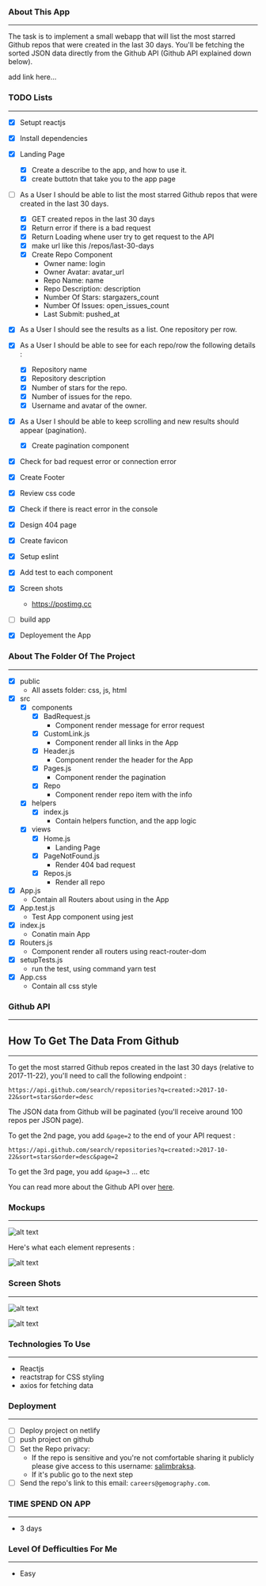 ### About This App
-------

The task is to implement a small webapp that will list the most starred Github repos that were created in the last 30 days. 
You'll be fetching the sorted JSON data directly from the Github API (Github API explained down below).

add link here...

### TODO Lists
-------

* [x] Setupt reactjs
* [x] Install dependencies
* [x] Landing Page
    * [x] Create a describe to the app, and how to use it.
    * [x] create buttotn that take you to the app page
* [ ] As a User I should be able to list the most starred Github repos that were created in the last 30 days.
    * [x] GET created repos in the last 30 days
    * [x] Return error if there is a bad request
    * [x] Return Loading whene user try to get request to the API
    * [x] make url like this /repos/last-30-days
    * [x] Create Repo Component
        * Owner name: login
        * Owner Avatar: avatar_url
        * Repo Name: name
        * Repo Description: description
        * Number Of Stars: stargazers_count
        * Number Of Issues: open_issues_count
        * Last Submit: pushed_at
* [x] As a User I should see the results as a list. One repository per row. 
* [x] As a User I should be able to see for each repo/row the following details :
  * [x] Repository name
  * [x] Repository description 
  * [x] Number of stars for the repo. 
  * [x] Number of issues for the repo.
  * [x] Username and avatar of the owner. 
* [x] As a User I should be able to keep scrolling and new results should appear (pagination).
    * [x] Create pagination component
* [x] Check for bad request error or connection error
* [x] Create Footer
* [x] Review css code
* [x] Check if there is react error in the console
* [x] Design 404 page
* [x] Create favicon 
* [x] Setup eslint
* [x] Add test to each component
* [x] Screen shots
    * https://postimg.cc
* [ ] build app
* [x] Deployement the App


### About The Folder Of The Project
-------

* [x] public
    * All assets folder: css, js, html
* [x] src
   * [x] components
        * [x] BadRequest.js
            *  Component render message for error request
        * [x] CustomLink.js
            * Component render all links in the App
        * [x] Header.js
            * Component render the header for the App
        * [x] Pages.js
            * Component render the pagination
        * [x] Repo
            * Component render repo item with the info
   * [x] helpers
        * [x] index.js
            * Contain helpers function, and the app logic
   * [x] views
        * [x] Home.js
            * Landing Page
        * [x] PageNotFound.js
            * Render 404 bad request
        * [x] Repos.js
            * Render all repo
* [x] App.js
    * Contain all Routers about using in the App
* [x] App.test.js
    * Test App component using jest
* [x] index.js
    * Conatin main App
* [x] Routers.js
    * Component render all routers using react-router-dom
* [x] setupTests.js
    * run the test, using command yarn test
* [x] App.css
    * Contain all css style

### Github API
-------

## How To Get The Data From Github 
-------

To get the most starred Github repos created in the last 30 days (relative to 2017-11-22), you'll need to call the following endpoint : 

`https://api.github.com/search/repositories?q=created:>2017-10-22&sort=stars&order=desc`

The JSON data from Github will be paginated (you'll receive around 100 repos per JSON page). 

To get the 2nd page, you add `&page=2` to the end of your API request : 

`https://api.github.com/search/repositories?q=created:>2017-10-22&sort=stars&order=desc&page=2`

To get the 3rd page, you add `&page=3` ... etc

You can read more about the Github API over [here](https://developer.github.com/v3/search/#search-repositories
).

### Mockups
-------

![alt text](https://raw.githubusercontent.com/hiddenfounders/frontend-coding-challenge/master/mockup.png)

Here's what each element represents :

![alt text](https://raw.githubusercontent.com/hiddenfounders/frontend-coding-challenge/master/row_explained.png)

### Screen Shots
-------

![alt text](https://i.postimg.cc/NfMVTXQV/Screenshot-2020-02-09-React-App.png)

![alt text](https://i.postimg.cc/dQmkd758/Screenshot-2020-02-09-React-App-1.png)

### Technologies To Use
-------

* Reactjs
* reactstrap for CSS styling
* axios for fetching data

### Deployment
-------

* [ ] Deploy project on netlify
* [ ] push project on github
* [ ] Set the Repo privacy:
   * If the repo is sensitive and you're not comfortable sharing it publicly please give access to this username: [salimbraksa](https://github.com/salimbraksa).
   * If it's public go to the next step
* [ ] Send the repo's link to this email: `careers@gemography.com`.

### TIME SPEND ON APP
-----

* 3 days

### Level Of Defficulties For Me
-----

* Easy
